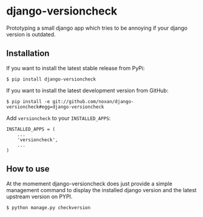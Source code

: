 # django-versioncheck

Prototyping a small django app which tries to be annoying if your django version is outdated.

## Installation

If you want to install the latest stable release from PyPi:

    $ pip install django-versioncheck

If you want to install the latest development version from GitHub:

    $ pip install -e git://github.com/noxan/django-versioncheck#egg=django-versioncheck

Add `versioncheck` to your `INSTALLED_APPS`:

    INSTALLED_APPS = (
        ...
        'versioncheck',
        ...
    )

## How to use

At the momement django-versioncheck does just provide a simple management command to display the installed django
version and the latest upstream version on PYPI.

    $ python manage.py checkversion
